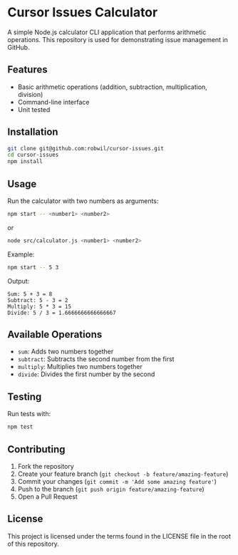 # Cursor Issues Calculator

A simple Node.js calculator CLI application that performs arithmetic operations. This repository is used for demonstrating issue management in GitHub.

## Features

- Basic arithmetic operations (addition, subtraction, multiplication, division)
- Command-line interface
- Unit tested

## Installation

```bash
git clone git@github.com:robwil/cursor-issues.git
cd cursor-issues
npm install
```

## Usage

Run the calculator with two numbers as arguments:

```bash
npm start -- <number1> <number2>
```

or

```bash
node src/calculator.js <number1> <number2>
```

Example:

```bash
npm start -- 5 3
```

Output:
```
Sum: 5 + 3 = 8
Subtract: 5 - 3 = 2
Multiply: 5 * 3 = 15
Divide: 5 / 3 = 1.6666666666666667
```

## Available Operations

- `sum`: Adds two numbers together
- `subtract`: Subtracts the second number from the first 
- `multiply`: Multiplies two numbers together
- `divide`: Divides the first number by the second 

## Testing

Run tests with:

```bash
npm test
```

## Contributing

1. Fork the repository
2. Create your feature branch (`git checkout -b feature/amazing-feature`)
3. Commit your changes (`git commit -m 'Add some amazing feature'`)
4. Push to the branch (`git push origin feature/amazing-feature`)
5. Open a Pull Request

## License

This project is licensed under the terms found in the LICENSE file in the root of this repository. 
